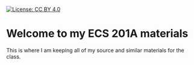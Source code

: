 [![License: CC BY 4.0](https://img.shields.io/badge/License-CC%20BY%204.0-lightgrey.svg)](https://creativecommons.org/licenses/by/4.0/)

# Welcome to my ECS 201A materials

This is where I am keeping all of my source and similar materials for the class.
